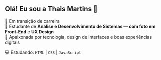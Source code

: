 ## Olá! Eu sou a Thais Martins 👋

💼 Em transição de carreira  
🎯 Estudante de **Análise e Desenvolvimento de Sistemas — com foto em Front-End** e **UX Design**  
🧠 Apaixonada por tecnologia, design de interfaces e boas experiências digitais

💻 Estudando: `HTML` | `CSS` | `JavaScript`
